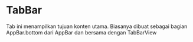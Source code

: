 # TabBar
Tab ini menampilkan tujuan konten utama. Biasanya dibuat sebagai bagian AppBar.bottom dari AppBar dan bersama dengan TabBarView
